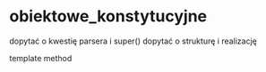 # obiektowe_konstytucyjne
dopytać o kwestię parsera i super()
dopytać o strukturę i realizację

template method
